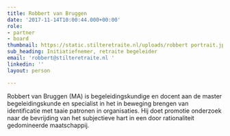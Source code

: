 ```yaml
---
title: Robbert van Bruggen
date: '2017-11-14T10:00:44.000+00:00'
role:
- partner
- board
thumbnail: https://static.stilteretraite.nl/uploads/robbert portrait.jpg
sub_heading: Initiatiefnemer, retraite begeleider
email: 'robbert@stilteretraite.nl '
linkedin: ''
layout: person

---
```

Robbert van Bruggen (MA) is begeleidingskundige en docent aan de master begeleidingskunde en specialist in het in beweging brengen van identificatie met taaie patronen in organisaties. Hij doet promotie onderzoek naar de bevrijding van het subjectieve hart in een door rationaliteit gedomineerde maatschappij.